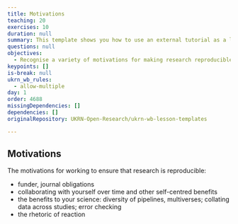 ```yaml
---
title: Motivations
teaching: 20
exercises: 10
duration: null
summary: This template shows you how to use an external tutorial as a lesson.
questions: null
objectives:
  - Recognise a variety of motivations for making research reproducible
keypoints: []
is-break: null
ukrn_wb_rules:
  - allow-multiple
day: 1
order: 4688
missingDependencies: []
dependencies: []
originalRepository: UKRN-Open-Research/ukrn-wb-lesson-templates

---
```

## Motivations

The motivations for working to ensure that research is reproducible:

* funder, journal obligations
* collaborating with yourself over time and other self-centred benefits
* the benefits to your science: diversity of pipelines, multiverses; collating data across studies; error checking
* the rhetoric of reaction
